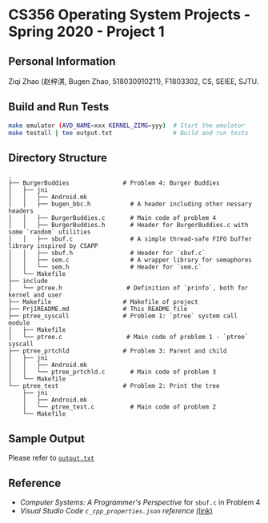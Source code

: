 # CS356 Operating System Projects - Spring 2020 - Project 1
## Personal Information
Ziqi Zhao (赵梓淇, Bugen Zhao, 518030910211), F1803302, CS, SEIEE, SJTU.
## Build and Run Tests
```bash
make emulator (AVD_NAME=xxx KERNEL_ZIMG=yyy)  # Start the emulator
make testall | tee output.txt                 # Build and run tests
```
## Directory Structure
```
.
├── BurgerBuddies               # Problem 4: Burger Buddies
│   ├── jni
│   │   ├── Android.mk
│   │   ├── bugen_bbc.h           # A header including other nessary headers
│   │   ├── BurgerBuddies.c       # Main code of problem 4
│   │   ├── BurgerBuddies.h       # Header for BurgerBuddies.c with some `random` utilities
│   │   ├── sbuf.c                # A simple thread-safe FIFO buffer library inspired by CSAPP
│   │   ├── sbuf.h                # Header for `sbuf.c`
│   │   ├── sem.c                 # A wrapper library for semaphores
│   │   └── sem.h                 # Header for `sem.c`
│   └── Makefile
├── include
│   └── ptree.h                  # Definition of `prinfo`, both for kernel and user
├── Makefile                    # Makefile of project
├── Prj1README.md               # This README file
├── ptree_syscall               # Problem 1: `ptree` system call module
│   ├── Makefile
│   └── ptree.c                  # Main code of problem 1 - `ptree` syscall
├── ptree_prtchld               # Problem 3: Parent and child
│   ├── jni
│   │   ├── Android.mk
│   │   └── ptree_prtchld.c       # Main code of problem 3
│   └── Makefile
└── ptree_test                  # Problem 2: Print the tree
    ├── jni
    │   ├── Android.mk
    │   └── ptree_test.c          # Main code of problem 2
    └── Makefile
```
## Sample Output
Please refer to [`output.txt`](output.txt)
## Reference
- *Computer Systems: A Programmer's Perspective* for `sbuf.c` in Problem 4
- *Visual Studio Code `c_cpp_properties.json` reference* [ (link) ](https://code.visualstudio.com/docs/cpp/c-cpp-properties-schema-reference)

